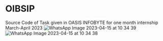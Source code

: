 # OIBSIP
Source Code of Task given in OASIS INFOBYTE for one month internship March-April 2023
![WhatsApp Image 2023-04-15 at 10 34 39](https://user-images.githubusercontent.com/92969895/232184174-ddf975b9-4a01-47c2-bc9d-fdb4ac1bfeec.jpeg)
![WhatsApp Image 2023-04-15 at 10 34 38](https://user-images.githubusercontent.com/92969895/232184176-9e9cd424-f38c-484f-bb9a-e5ad9264ff6d.jpeg)
